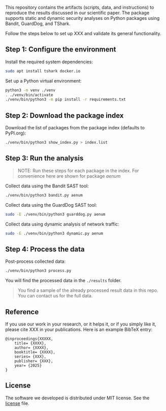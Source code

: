This repository contains the artifacts (scripts, data, and instructions) to reproduce the results discussed in our scientific paper. The package supports static and dynamic security analyses on Python packages using Bandit, GuardDog, and TShark.

Follow the steps below to set up XXX and validate its general functionality.


## Step 1: Configure the environment  ##

Install the required system dependencies:
```bash
sudo apt install tshark docker.io
```

Set up a Python virtual environment:
```bash
python3 -m venv ./venv
. ./venv/bin/activate
./venv/bin/python3 -m pip install -r requirements.txt
```

## Step 2: Download the package index ##

Download the list of packages from the package index (defaults to PyPI.org):
```bash
./venv/bin/python3 show_index.py > index.list
```


## Step 3: Run the analysis ##

> NOTE: Run these steps for each package in the index. For convenience here are shown for package _aenum_

Collect data using the Bandit SAST tool:
```bash
./venv/bin/python3 bandit.py aenum
```

Collect data using the GuardDog SAST tool:
```bash
sudo -E ./venv/bin/python3 guarddog.py aenum
```

Collect data using dynamic analysis of network traffic:
```bash
sudo -E ./venv/bin/python3 dynamic.py aenum
```

## Step 4: Process the data ##

Post-process collected data:
```bash
./venv/bin/python3 process.py
```

You will find the processed data in the `./results` folder.

> You find a sample of the already processed result data in this repo. You can contact us for the full data.

## Reference

If you use our work in your research, or it helps it, or if you simply like it, please cite XXX in your publications. 
Here is an example BibTeX entry:

```
@inproceedings{XXXXX,
	title= {XXXX},
	author= {XXXX},
	booktitle= {XXXX},
	series= {XXX},
	publisher= {XXX},
	year= {2025}
}
```

## License ##
The software we developed is distributed under MIT license. See the [license](./LICENSE.md) file.
